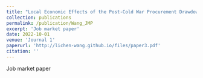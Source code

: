 ```yaml
---
title: "Local Economic Effects of the Post-Cold War Procurement Drawdowns"
collection: publications
permalink: /publication/Wang_JMP
excerpt: 'Job market paper'
date: 2022-10-01
venue: 'Journal 1'
paperurl: 'http://lichen-wang.github.io/files/paper3.pdf'
citation: ''
---
```

Job market paper